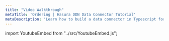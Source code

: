 ```yaml
---
title: "Video Walkthrough"
metaTitle: 'Ordering | Hasura DDN Data Connector Tutorial'
metaDescription: 'Learn how to build a data connector in Typescript for Hasura DDN'
---
```


import YoutubeEmbed from "../src/YoutubeEmbed.js";

<YoutubeEmbed link="https://www.youtube.com/embed/52MANo4K2hs" />